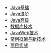 - [Java基础](编程开发/Java后端/000-Java基础/)
- [Java进阶](编程开发/Java后端/001-Java进阶/)
- [Java高级]()
- [数据库技术]()
- [JavaWeb技术]()
- [常用框架与新技术](编程开发/Java后端/常用框架与技术/)
- [项目实战]()


